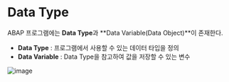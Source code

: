 # Data Type

ABAP 프로그램에는 **Data Type**과 **Data Variable(Data Object)**이 존재한다.

- **Data Type** : 프로그램에서 사용할 수 있는 데이터 타입을 정의
- **Data Variable** : Data Type을 참고하여 값을 저장할 수 있는 변수

![image](https://user-images.githubusercontent.com/29566233/120894488-9a67a100-c653-11eb-9282-d51e8388a19d.png)
